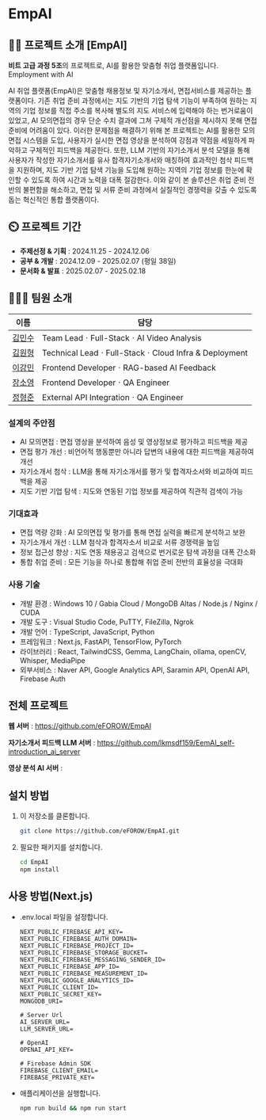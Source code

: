 # EmpAI

## 👨‍🏫 프로젝트 소개 [EmpAI]
**비트 고급 과정 5조**의 프로젝트로, AI를 활용한 맞춤형 취업 플랫폼입니다. 
Employment with AI

AI 취업 플랫폼(EmpAI)은 맞춤형 채용정보 및 자기소개서, 면접서비스를 제공하는 플랫폼이다.
기존 취업 준비 과정에서는 지도 기반의 기업 탐색 기능이 부족하여 원하는 지역의 기업 정보를 직접 주소를 복사해 별도의 지도 서비스에 입력해야 하는 번거로움이 있었고, AI 모의면접의 경우 단순 수치 결과에 그쳐 구체적 개선점을 제시하지 못해 면접 준비에 어려움이 있다.
이러한 문제점을 해결하기 위해 본 프로젝트는 AI를 활용한 모의면접 시스템을 도입, 사용자가 실시한 면접 영상을 분석하여 강점과 약점을 세밀하게 파악하고 구체적인 피드백을 제공한다.    또한, LLM 기반의 자기소개서 분석 모델을 통해 사용자가 작성한 자기소개서를 유사 합격자기소개서와 매칭하여 효과적인 첨삭 피드백을 지원하며, 지도 기반 기업 탐색 기능을 도입해 원하는 지역의 기업 정보를 한눈에 확인할 수 있도록 하여 시간과 노력을 대폭 절감한다. 이와 같이 본 솔루션은 취업 준비 전반의 불편함을 해소하고, 면접 및 서류 준비 과정에서 실질적인 경쟁력을 갖출 수 있도록 돕는 혁신적인 통합 플랫폼이다.

## ⏲️ 프로젝트 기간
- **주제선정 & 기획**    : 2024.11.25 - 2024.12.06
- **공부 & 개발**    : 2024.12.09 - 2025.02.07 (평일 38일)
- **문서화 & 발표**  : 2025.02.07 - 2025.02.18

## 🧑‍🤝‍🧑 팀원 소개

| 이름       | 담당          |
|------------|---------------|
| [김민수](https://github.com/mayway777)| Team LeadㆍFull-StackㆍAI Video Analysis |
| [김원형](https://github.com/eFOROW)| Technical LeadㆍFull-StackㆍCloud Infra & Deployment |
| [이강민](https://github.com/lkmsdf159)| Frontend DeveloperㆍRAG-based AI Feedback |
| [장소영](https://github.com/sy56)| Frontend DeveloperㆍQA Engineer |
| [정형준](https://github.com/Junghyeongjun)| External API IntegrationㆍQA Engineer |


### 설계의 주안점

- AI 모의면접 : 면접 영상을 분석하여 음성 및 영상정보로 평가하고 피드백을 제공
- 면접 평가 개선 : 비언어적 행동뿐만 아니라 답변의 내용에 대한 피드백을 제공하여 개선
- 자기소개서 첨삭 : LLM을 통해 자기소개서를 평가 및 합격자소서와 비교하여 피드백을 제공
- 지도 기반 기업 탐색 : 지도와 연동된 기업 정보를 제공하여 직관적 검색이 가능


### 기대효과

- 면접 역량 강화 : AI 모의면접 및 평가를 통해 면접 실력을 빠르게 분석하고 보완
- 자기소개서 개선 : LLM 첨삭과 합격자소서 비교로 서류 경쟁력을 높임
- 정보 접근성 향상 : 지도 연동 채용공고 검색으로 번거로운 탐색 과정을 대폭 간소화
- 통합 취업 준비 : 모든 기능을 하나로 통합해 취업 준비 전반의 효율성을 극대화


### 사용 기술

- 개발 환경 : Windows 10 / Gabia Cloud / MongoDB Altas / Node.js / Nginx / CUDA
- 개발 도구 : Visual Studio Code, PuTTY, FileZilla, Ngrok
- 개발 언어 : TypeScript, JavaScript, Python
- 프레임워크 : Next.js, FastAPI, TensorFlow, PyTorch
- 라이브러리 : React, TailwindCSS, Gemma, LangChain, ollama, openCV, Whisper, MediaPipe
- 외부서비스 : Naver API, Google Analytics API, Saramin API, OpenAI API, Firebase Auth


## 전체 프로젝트
**웹 서버** : https://github.com/eFOROW/EmpAI

**자기소개서 피드백 LLM 서버** : https://github.com/lkmsdf159/EemAI_self-introduction_ai_server

**영상 분석 AI 서버** : 


## 설치 방법

1. 이 저장소를 클론합니다.
   ```bash
   git clone https://github.com/eFOROW/EmpAI.git
   ```
2. 필요한 패키지를 설치합니다.
   ```bash
   cd EmpAI
   npm install
   ```

## 사용 방법(Next.js)

- .env.local 파일을 설정합니다.
  ```
  NEXT_PUBLIC_FIREBASE_API_KEY=
  NEXT_PUBLIC_FIREBASE_AUTH_DOMAIN=
  NEXT_PUBLIC_FIREBASE_PROJECT_ID=
  NEXT_PUBLIC_FIREBASE_STORAGE_BUCKET=
  NEXT_PUBLIC_FIREBASE_MESSAGING_SENDER_ID=
  NEXT_PUBLIC_FIREBASE_APP_ID=
  NEXT_PUBLIC_FIREBASE_MEASUREMENT_ID=
  NEXT_PUBLIC_GOOGLE_ANALYTICS_ID=
  NEXT_PUBLIC_CLIENT_ID=
  NEXT_PUBLIC_SECRET_KEY=
  MONGODB_URI=

  # Server Url
  AI_SERVER_URL=
  LLM_SERVER_URL=
  
  # OpenAI
  OPENAI_API_KEY=
  
  # Firebase Admin SDK
  FIREBASE_CLIENT_EMAIL=
  FIREBASE_PRIVATE_KEY=
  ```

- 애플리케이션을 실행합니다.
  ```bash
  npm run build && npm run start
  ```